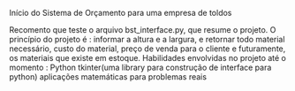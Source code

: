 Início do Sistema de Orçamento para uma empresa de toldos

Recomento que teste o arquivo bst_interface.py, que resume o projeto.
    O princípio do projeto é :
        informar a altura e a largura, e retornar todo material necessário, custo do material, preço de venda para o cliente e futuramente, os materiais que existe em estoque.
Habilidades envolvidas no projeto até o momento :
    Python
    tkinter(uma library para construção de interface para python)
    aplicações matemáticas para problemas reais 
